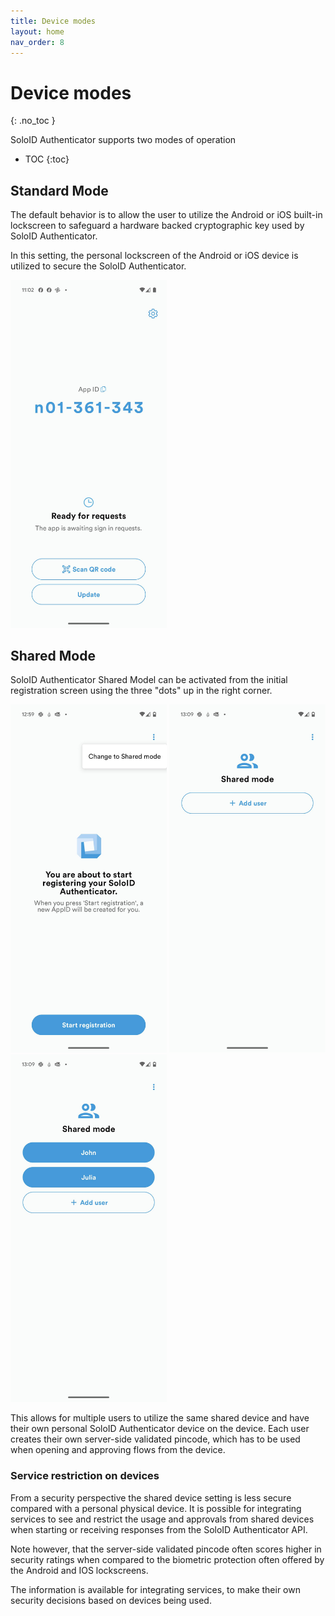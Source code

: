 ```yaml
---
title: Device modes
layout: home
nav_order: 8
---
```


# Device modes
{: .no_toc }

SoloID Authenticator supports two modes of operation

- TOC
{:toc}

## Standard Mode
The default behavior is to allow the user to utilize the Android or iOS built-in lockscreen to safeguard a hardware backed cryptographic key used by SoloID Authenticator. 

In this setting, the personal lockscreen of the Android or iOS device is utilized to secure the SoloID Authenticator.

<div>
  <img src="images/soloid_main_1.jpg" alt="Standard Mode" width="250">
</div>

## Shared Mode
SoloID Authenticator Shared Model can be activated from the initial registration screen using the three "dots" up in the right corner.

<div>
  <img src="images/shared_mode1.jpg" alt="Shared Mode" width="250">
  <img src="images/shared_mode3.jpg" alt="Shared Mode" width="250">
  <img src="images/shared_mode2.jpg" alt="Shared Mode" width="250">
</div>

This allows for multiple users to utilize the same shared device and have their own personal SoloID Authenticator device on the device. 
Each user creates their own server-side validated pincode, which has to be used when opening and approving flows from the device. 

### Service restriction on devices
From a security perspective the shared device setting is less secure compared with a personal physical device. 
It is possible for integrating services to see and restrict the usage and approvals from shared devices when starting or receiving responses from the SoloID Authenticator API.

Note however, that the server-side validated pincode often scores higher in security ratings when compared to the biometric protection often offered by the Android and IOS lockscreens.

The information is available for integrating services, to make their own security decisions based on devices being used.
